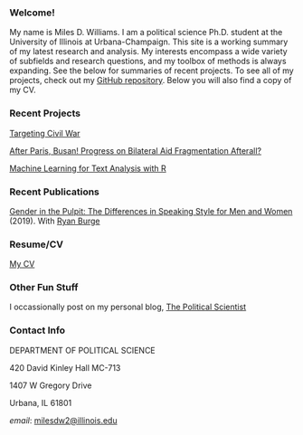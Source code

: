 ### Welcome!
My name is Miles D. Williams. I am a political science Ph.D. student at the University of Illinois at Urbana-Champaign. This site is a working summary of my latest research and analysis. My interests encompass a wide variety of subfields and research questions, and my toolbox of methods is always expanding. See the below for summaries of recent projects. To see all of my projects, check out my [GitHub repository](https://github.com/milesdwilliams15). Below you will also find a copy of my CV.

### Recent Projects
[Targeting Civil War](https://github.com/milesdwilliams15/Foreign-Aid-and-Civil-War)

[After Paris, Busan! Progress on Bilateral Aid Fragmentation Afterall?](https://github.com/milesdwilliams15/Coordination-of-Aid-Flows-and-Aid-Fragmentation)

[Machine Learning for Text Analysis with R](https://milesdwilliams15.github.io/Machine-Learning-for-Text-Analysis/)

### Recent Publications
[Gender in the Pulpit: The Differences in Speaking Style for Men and Women](http://ryanburge.net/wp-content/uploads/2019/06/JCR_Burge_Williams.pdf) (2019). With [Ryan Burge](http://ryanburge.net/)

### Resume/CV
[My CV](https://apps.atlas.illinois.edu/CvStorage/documents/users/milesdw2)

### Other Fun Stuff
I occassionally post on my personal blog, [The Political Scientist](https://thepoliticalscientist1.blogspot.com/)

### Contact Info
DEPARTMENT OF POLITICAL SCIENCE

420 David Kinley Hall MC-713

1407 W Gregory Drive

Urbana, IL 61801

*email*: milesdw2@illinois.edu
